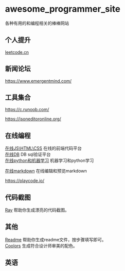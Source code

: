 # awesome_programmer_site
各种有用的和编程相关的棒棒网站




## 个人提升
[leetcode.cn](https://leetcode.cn/)


## 新闻论坛
https://www.emergentmind.com/

## 工具集合
https://c.runoob.com/  

https://jsoneditoronline.org/  

## 在线编程
[在线JS\HTML\CSS](https://jsrun.net/) 在线的前端代码平台  
[在线DB](https://www.db-fiddle.com/) DB sql验证平台  
[在线python和机器学习](https://colab.research.google.com/) 机器学习和python学习  

[在线markdown](https://stackedit.io/app#)  在线编辑和预览markdown


https://playcode.io/  




## 代码截图
[Ray](https://ray.so/) 帮助你生成漂亮的代码截图。

## 其他
[Readme](https://readme.so/"") 帮助你生成readme文件，按步骤填写即可。  
[Coolors](https://coolors.co/) 生成符合设计师审美的配色。



## 英语


